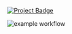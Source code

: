 <a href="https://eclairit.com:3787/fs/home/emelin/github/tonasodji/eclair_demo/last_main/PROJECT.ecd" target="_blank" >![Project Badge](https://github.com/tonasodji/eclair_badge/blob/main/badge.svg)</a>

![example workflow](https://github.com/tonasodji/eclair_demo/actions/workflows/github-CI.yml/badge.svg)


